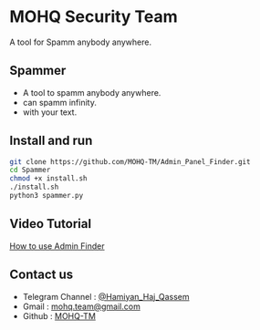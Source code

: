 # MOHQ Security Team
A tool for Spamm anybody anywhere.

## Spammer
+ A tool to spamm anybody anywhere.
+ can spamm infinity.
+ with your text.

## Install and run
```bash
git clone https://github.com/MOHQ-TM/Admin_Panel_Finder.git
cd Spammer
chmod +x install.sh
./install.sh
python3 spammer.py
```

## Video Tutorial
[How to use Admin Finder](https://uupload.ir/files/74v7_untitled-project.gif)

## Contact us
- Telegram Channel : [@Hamiyan_Haj_Qassem](https://t.me/Hamiyan_Haj_Qassem)
- Gmail : [mohq.team@gmail.com](mailto:mohq.team@gmail.com)
- Github : [MOHQ-TM](https://github.com/MOHQ-TM)
